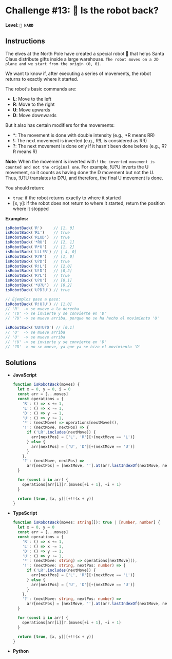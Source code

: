 # Challenge #13: 🤖 Is the robot back?

#### Level: `🔴 HARD`

## Instructions

The elves at the North Pole have created a special robot 🤖 that helps Santa Claus distribute gifts inside a large warehouse. `The robot moves on a 2D plane and we start from the origin (0, 0).`

We want to know if, after executing a series of movements, the robot returns to exactly where it started.

The robot's basic commands are:

- **L**: Move to the left
- **R**: Move to the right
- **U**: Move upwards
- **D**: Move downwards

But it also has certain modifiers for the movements:

- *: The movement is done with double intensity (e.g., *R means RR)
- !: The next movement is inverted (e.g., R!L is considered as RR)
- ?: The next movement is done only if it hasn't been done before (e.g., R?R means R)

**Note**: When the movement is inverted with ! `the inverted movement is counted and not the original one`. For example, !U?U inverts the U movement, so it counts as having done the D movement but not the U. Thus, !U?U translates to D?U, and therefore, the final U movement is done.

You should return:

- `true`: if the robot returns exactly to where it started
- [x, y]: if the robot does not return to where it started, return the position where it stopped

**Examples:**

```js
isRobotBack('R')     // [1, 0]
isRobotBack('RL')    // true
isRobotBack('RLUD')  // true
isRobotBack('*RU')   // [2, 1]
isRobotBack('R*U')   // [1, 2]
isRobotBack('LLL!R') // [-4, 0]
isRobotBack('R?R')   // [1, 0]
isRobotBack('U?D')   // true
isRobotBack('R!L')   // [2,0]
isRobotBack('U!D')   // [0,2]
isRobotBack('R?L')   // true
isRobotBack('U?U')   // [0,1]
isRobotBack('*U?U')  // [0,2]
isRobotBack('U?D?U') // true

// Ejemplos paso a paso:
isRobotBack('R!U?U') // [1,0]
// 'R'  -> se mueve a la derecha 
// '!U' -> se invierte y se convierte en 'D'
// '?U' -> se mueve arriba, porque no se ha hecho el movimiento 'U'

isRobotBack('UU!U?D') // [0,1]
// 'U'  -> se mueve arriba
// 'U'  -> se mueve arriba
// '!U' -> se invierte y se convierte en 'D'
// '?D' -> no se mueve, ya que ya se hizo el movimiento 'D'
```

## Solutions

- **JavaScript**

  ```js
  function isRobotBack(moves) {
    let x = 0, y = 0, i = 0
    const arr = [...moves]
    const operations = {
      'R': () => x += 1,
      'L': () => x -= 1,
      'D': () => y -= 1,
      'U': () => y += 1,
      '*': (nextMove) => operations[nextMove](),
      '!': (nextMove, nextPos) => {
        if ('LR'.includes(nextMove)) {
          arr[nextPos] = ['L', 'R'][+(nextMove == 'L')]
        } else {
          arr[nextPos] = ['U', 'D'][+(nextMove == 'U')]
        }
      },
      '?': (nextMove, nextPos) => 
        arr[nextPos] = [nextMove, ''].at(arr.lastIndexOf(nextMove, nextPos - 1) > -1)
    }

    for (const i in arr) {
      operations[arr[i]]?.(moves[+i + 1], +i + 1)
    }

    return [true, [x, y]][+!!(x + y)]
  }
  ```

- **TypeScript**

  ```ts
  function isRobotBack(moves: string[]): true | [number, number] {
    let x = 0, y = 0
    const arr = [...moves]
    const operations = {
      'R': () => x += 1,
      'L': () => x -= 1,
      'D': () => y -= 1,
      'U': () => y += 1,
      '*': (nextMove: string) => operations[nextMove](),
      '!': (nextMove: string, nextPos: number) => {
        if ('LR'.includes(nextMove)) {
          arr[nextPos] = ['L', 'R'][+(nextMove == 'L')]
        } else {
          arr[nextPos] = ['U', 'D'][+(nextMove == 'U')]
        }
      },
      '?': (nextMove: string, nextPos: number) => 
        arr[nextPos] = [nextMove, ''].at(arr.lastIndexOf(nextMove, nextPos - 1) > -1)
    }

    for (const i in arr) {
      operations[arr[i]]?.(moves[+i + 1], +i + 1)
    }

    return [true, [x, y]][+!!(x + y)]
  }
  ```

- **Python**

  ```py
  ```
